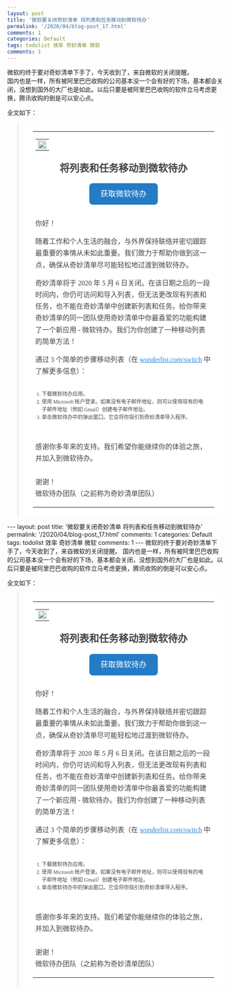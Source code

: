 ```yaml
---
layout: post
title: '微软要关闭奇妙清单 将列表和任务移动到微软待办'
permalink: '/2020/04/blog-post_17.html'
comments: 1
categories: Default
tags: todolist 效率 奇妙清单 微软
comments: 1
---
```

微软的终于要对奇妙清单下手了，今天收到了，来自微软的关闭提醒。  
国内也是一样，所有被阿里巴巴收购的公司基本没一个会有好的下场，基本都会关闭，没想到国外的大厂也是如此。以后只要是被阿里巴巴收购的软件立马考虑更换，腾讯收购的倒是可以安心点。  
  
全文如下：  

<blockquote class="tr_bq"><table cellpadding="0" cellspacing="0" class="padding" style='background-color: white; color: #444444; font-family: "lucida Grande", Verdana, "Microsoft YaHei"; font-size: 12px; padding: 20px;'><tbody><tr class="logo"><td align="center" style="-webkit-font-smoothing: subpixel-antialiased;"><table border="0" cellpadding="0" cellspacing="0" style='-webkit-font-smoothing: antialiased; color: #444444; font-family: Lato, "Lucida Sans", "Lucida Grande", SegoeUI, "Helvetica Neue", Helvetica, Arial, sans-serif; font-size: 16px; line-height: 25px;'><tbody><tr><td style='-webkit-font-smoothing: subpixel-antialiased; font-family: "lucida Grande", Verdana, "Microsoft YaHei"; font-size: 12px;'><img border="0" src="https://d2hkcehpyog59.cloudfront.net/5732c4ebd15b184ecb5f9ea6f2ee847354ac7f26/email-moving-hero-rounded-big.png" style="border: none; display: block; vertical-align: middle;" width="100%"/></td></tr></tbody></table></td></tr><tr class="header"><td align="center" style="-webkit-font-smoothing: subpixel-antialiased;"><h1 style='font-family: Lato, "Lucida Sans", "Lucida Grande", SegoeUI, "Helvetica Neue", Helvetica, Arial, sans-serif; font-size: 23px; line-height: 1.2em; margin: 7px 0px;'>将列表和任务移动到微软待办</h1></td></tr><tr class="content" style='font-family: Lato, "Lucida Sans", "Lucida Grande", SegoeUI, "Helvetica Neue", Helvetica, Arial, sans-serif; font-size: 16px;'><td align="center" style='-webkit-font-smoothing: subpixel-antialiased; font-family: "lucida Grande", Verdana, "Microsoft YaHei"; font-size: 12px;'><div class="button" style="background-color: #247bc6; border-radius: 8px !important; box-sizing: border-box; display: inline-block; font-size: 18px; height: 50px !important; line-height: 1.5; margin: 10px; min-width: 160px !important; padding: 12px 20px;"><a href="https://t.wunderlist.com/z/EwgbzQSWFro1GYOMhsIGEjUyHDW8hABodHRwczovL3d1bt5ybGlzdC5jb20vc3dpdGNoP3LtaXLsdAAYgjYFOQBuZXdzbGV0dGVyLW5ld3NsZXR0ZXItiUFOAF9fX19fX19fX19fX19fX19fX19fX19fX19fX19fX19fX19fX19fX19fX19fX19fX19fX19fX19fX19fX19fX19fX19fX19fX19fX19fXw" rel="noopener" style="color: white; cursor: pointer; display: block; height: 26px; outline: none; text-decoration-line: none !important; white-space: nowrap; width: 120px;" target="_blank">获取微软待办</a></div></td></tr><tr class="content" style='font-family: Lato, "Lucida Sans", "Lucida Grande", SegoeUI, "Helvetica Neue", Helvetica, Arial, sans-serif; font-size: 16px;'><td style='-webkit-font-smoothing: subpixel-antialiased; font-family: "lucida Grande", Verdana, "Microsoft YaHei"; font-size: 12px;'><div style="font-size: 16px; line-height: 27.2px; margin-bottom: 15px; margin-top: 15px;">你好！</div><div style="font-size: 16px; line-height: 27.2px; margin-bottom: 15px; margin-top: 15px;">随着工作和个人生活的融合，与外界保持联络并密切跟踪最重要的事情从未如此重要。我们致力于帮助你做到这一点，确保从奇妙清单尽可能轻松地过渡到微软待办。</div><div style="font-size: 16px; line-height: 27.2px; margin-bottom: 15px; margin-top: 15px;">奇妙清单将于 2020 年 5 月 6 日关闭。在该日期之后的一段时间内，你仍可访问和导入列表，但无法更改现有列表和任务，也不能在奇妙清单中创建新列表和任务。给你带来奇妙清单的同一团队使用奇妙清单中你最喜爱的功能构建了一个新应用 - 微软待办。我们为你创建了一种移动列表的简单方法！</div><div style="font-size: 16px; line-height: 27.2px; margin-bottom: 15px; margin-top: 15px;">通过 3 个简单的步骤移动列表（在&nbsp;<a href="https://t.wunderlist.com/z/Bag0NBfgNsE2MzUQ5jUyNBsPNTczkdfUxvQAAHN3aXRjaAAYgjYFOQBuZXdzbGV0dGVyLW5ld3NsZXR0ZXItiUFOAHd1bt5ybGlzdC5jb20vc3dpdGNo" rel="noopener" style="color: #2b88d9; cursor: pointer; outline: none;" target="_blank">wunderlist.com/switch</a>&nbsp;中了解更多信息）：</div><ol style="padding-inline-start: 24px; padding: 15px;"><li style="list-style: decimal; margin: 0px; padding: 0px;">下载微软待办应用。</li><li style="list-style: decimal; margin: 0px; padding: 0px;">使用 Microsoft 帐户登录。如果没有电子邮件地址，则可以使用现有的电子邮件地址（例如 Gmail）创建电子邮件地址。</li><li style="list-style: decimal; margin: 0px; padding: 0px;">单击微软待办中的弹出窗口。它会将你指引到奇妙清单导入程序。</li></ol></td></tr><tr class="content" style='font-family: Lato, "Lucida Sans", "Lucida Grande", SegoeUI, "Helvetica Neue", Helvetica, Arial, sans-serif; font-size: 16px;'><td style='-webkit-font-smoothing: subpixel-antialiased; font-family: "lucida Grande", Verdana, "Microsoft YaHei"; font-size: 12px;'><div style="font-size: 16px; line-height: 27.2px; margin-bottom: 15px; margin-top: 15px;">感谢你多年来的支持。我们希望你能继续你的体验之旅，并加入到微软待办。<br/><br/>谢谢！<br/>微软待办团队（之前称为奇妙清单团队）</div></td></tr></tbody></table></blockquote>---
layout: post
title: '微软要关闭奇妙清单 将列表和任务移动到微软待办'
permalink: '/2020/04/blog-post_17.html'
comments: 1
categories: Default
tags: todolist 效率 奇妙清单 微软
comments: 1
---
微软的终于要对奇妙清单下手了，今天收到了，来自微软的关闭提醒。  
国内也是一样，所有被阿里巴巴收购的公司基本没一个会有好的下场，基本都会关闭，没想到国外的大厂也是如此。以后只要是被阿里巴巴收购的软件立马考虑更换，腾讯收购的倒是可以安心点。  
  
全文如下：  

<blockquote class="tr_bq"><table cellpadding="0" cellspacing="0" class="padding" style='background-color: white; color: #444444; font-family: "lucida Grande", Verdana, "Microsoft YaHei"; font-size: 12px; padding: 20px;'><tbody><tr class="logo"><td align="center" style="-webkit-font-smoothing: subpixel-antialiased;"><table border="0" cellpadding="0" cellspacing="0" style='-webkit-font-smoothing: antialiased; color: #444444; font-family: Lato, "Lucida Sans", "Lucida Grande", SegoeUI, "Helvetica Neue", Helvetica, Arial, sans-serif; font-size: 16px; line-height: 25px;'><tbody><tr><td style='-webkit-font-smoothing: subpixel-antialiased; font-family: "lucida Grande", Verdana, "Microsoft YaHei"; font-size: 12px;'><img border="0" src="https://d2hkcehpyog59.cloudfront.net/5732c4ebd15b184ecb5f9ea6f2ee847354ac7f26/email-moving-hero-rounded-big.png" style="border: none; display: block; vertical-align: middle;" width="100%"/></td></tr></tbody></table></td></tr><tr class="header"><td align="center" style="-webkit-font-smoothing: subpixel-antialiased;"><h1 style='font-family: Lato, "Lucida Sans", "Lucida Grande", SegoeUI, "Helvetica Neue", Helvetica, Arial, sans-serif; font-size: 23px; line-height: 1.2em; margin: 7px 0px;'>将列表和任务移动到微软待办</h1></td></tr><tr class="content" style='font-family: Lato, "Lucida Sans", "Lucida Grande", SegoeUI, "Helvetica Neue", Helvetica, Arial, sans-serif; font-size: 16px;'><td align="center" style='-webkit-font-smoothing: subpixel-antialiased; font-family: "lucida Grande", Verdana, "Microsoft YaHei"; font-size: 12px;'><div class="button" style="background-color: #247bc6; border-radius: 8px !important; box-sizing: border-box; display: inline-block; font-size: 18px; height: 50px !important; line-height: 1.5; margin: 10px; min-width: 160px !important; padding: 12px 20px;"><a href="https://t.wunderlist.com/z/EwgbzQSWFro1GYOMhsIGEjUyHDW8hABodHRwczovL3d1bt5ybGlzdC5jb20vc3dpdGNoP3LtaXLsdAAYgjYFOQBuZXdzbGV0dGVyLW5ld3NsZXR0ZXItiUFOAF9fX19fX19fX19fX19fX19fX19fX19fX19fX19fX19fX19fX19fX19fX19fX19fX19fX19fX19fX19fX19fX19fX19fX19fX19fX19fXw" rel="noopener" style="color: white; cursor: pointer; display: block; height: 26px; outline: none; text-decoration-line: none !important; white-space: nowrap; width: 120px;" target="_blank">获取微软待办</a></div></td></tr><tr class="content" style='font-family: Lato, "Lucida Sans", "Lucida Grande", SegoeUI, "Helvetica Neue", Helvetica, Arial, sans-serif; font-size: 16px;'><td style='-webkit-font-smoothing: subpixel-antialiased; font-family: "lucida Grande", Verdana, "Microsoft YaHei"; font-size: 12px;'><div style="font-size: 16px; line-height: 27.2px; margin-bottom: 15px; margin-top: 15px;">你好！</div><div style="font-size: 16px; line-height: 27.2px; margin-bottom: 15px; margin-top: 15px;">随着工作和个人生活的融合，与外界保持联络并密切跟踪最重要的事情从未如此重要。我们致力于帮助你做到这一点，确保从奇妙清单尽可能轻松地过渡到微软待办。</div><div style="font-size: 16px; line-height: 27.2px; margin-bottom: 15px; margin-top: 15px;">奇妙清单将于 2020 年 5 月 6 日关闭。在该日期之后的一段时间内，你仍可访问和导入列表，但无法更改现有列表和任务，也不能在奇妙清单中创建新列表和任务。给你带来奇妙清单的同一团队使用奇妙清单中你最喜爱的功能构建了一个新应用 - 微软待办。我们为你创建了一种移动列表的简单方法！</div><div style="font-size: 16px; line-height: 27.2px; margin-bottom: 15px; margin-top: 15px;">通过 3 个简单的步骤移动列表（在&nbsp;<a href="https://t.wunderlist.com/z/Bag0NBfgNsE2MzUQ5jUyNBsPNTczkdfUxvQAAHN3aXRjaAAYgjYFOQBuZXdzbGV0dGVyLW5ld3NsZXR0ZXItiUFOAHd1bt5ybGlzdC5jb20vc3dpdGNo" rel="noopener" style="color: #2b88d9; cursor: pointer; outline: none;" target="_blank">wunderlist.com/switch</a>&nbsp;中了解更多信息）：</div><ol style="padding-inline-start: 24px; padding: 15px;"><li style="list-style: decimal; margin: 0px; padding: 0px;">下载微软待办应用。</li><li style="list-style: decimal; margin: 0px; padding: 0px;">使用 Microsoft 帐户登录。如果没有电子邮件地址，则可以使用现有的电子邮件地址（例如 Gmail）创建电子邮件地址。</li><li style="list-style: decimal; margin: 0px; padding: 0px;">单击微软待办中的弹出窗口。它会将你指引到奇妙清单导入程序。</li></ol></td></tr><tr class="content" style='font-family: Lato, "Lucida Sans", "Lucida Grande", SegoeUI, "Helvetica Neue", Helvetica, Arial, sans-serif; font-size: 16px;'><td style='-webkit-font-smoothing: subpixel-antialiased; font-family: "lucida Grande", Verdana, "Microsoft YaHei"; font-size: 12px;'><div style="font-size: 16px; line-height: 27.2px; margin-bottom: 15px; margin-top: 15px;">感谢你多年来的支持。我们希望你能继续你的体验之旅，并加入到微软待办。<br/><br/>谢谢！<br/>微软待办团队（之前称为奇妙清单团队）</div></td></tr></tbody></table></blockquote>